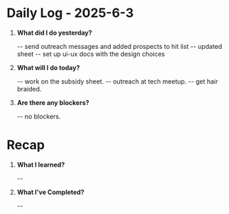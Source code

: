 # Daily Log - 2025-6-3

1. **What did I do yesterday?**
   
   -- send outreach messages and added prospects to hit list
   -- updated sheet
   -- set up ui-ux docs with the design choices

2. **What will I do today?**
   
   -- work on the subsidy sheet.
   -- outreach at tech meetup.
   -- get hair braided.

3. **Are there any blockers?**

   -- no blockers.

# Recap

1. **What I learned?**

   -- 

2. **What I've Completed?**
   
   -- 

<!-- 

git add .; git commit -m "daily stand-up"; git push; 
git add .; git commit -m "daily close"; git push; 

-->